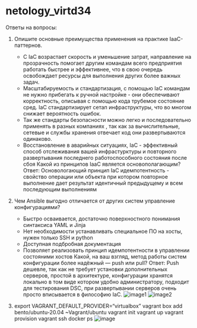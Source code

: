 # netology_virtd34
Ответы на вопросы:
1) Опишите основные преимущества применения на практике IaaC-паттернов.
   - С IaC возрастает скорость и уменьшение затрат, направление на прозрачность помогает другим командам всего предприятия работать быстрее и эффективнее, что в свою очередь освобождает ресурсы для выполнения других более важных задач.
   - Масштабируемость и стандартизация, с помощью IaC командам не нужно прибегать к ручной настройке - они обеспечивают корректность, описывая с помощью кода трубемое состояние сред. IaC стандартизирует сетап инфраструктуры, что во многом снижает вероятность ошибок.
   - Так же стандарты безопасности можно легко и последовательно применять в разных компаниях , так как за вычислительные, сетевые и службы хранения отвечает код они развертываются одинаково.
   - Восстановление в аварийных ситуациях, IaC - эффективный способ отслеживания вашей инфрастурктуры и повторного развертывания последнего работоспособного состояния после сбоя
   Какой из принципов IaaC является основополагающим?
   Ответ: Основологающий принцип IaC идемпотентность - свойство операции или объекта при котором повторное выполнение дает результат идентичный предыдущему и всем последующим выполнениям
3) Чем Ansible выгодно отличается от других систем управление конфигурациями?
   - Быстро осваивается, достаточно поверхностного понимания синтаксиса YAML и Jinja
   - Нет необходимости устанавливать специальное ПО на хосты, нужен только SSH и python
   - Доступная подбробная документация
   - Позволяет реализовать принцип идемпотентности в управлении состояними хостов
     Какой, на ваш взгляд, метод работы систем конфигурации более надёжный — push или pull?
     Ответ: Push дешевле, так как не требует установки дополнительных серверов, простой в архитектуре, конфигурации хранятся локально в том виде котором удобно администратору, подходит для тестирования DSC, при развертывании серверов очень просто вписывается в философию IaC.
     ![image1](https://github.com/AntonStogov/netology_virtd34/assets/97850376/2be64a12-d919-4037-ac6c-f52483a0d2bf)
     ![image2](https://github.com/AntonStogov/netology_virtd34/assets/97850376/68c17099-48aa-4eb3-968c-e6cf6d6a7ae5)

4) export VAGRANT_DEFAULT_PROVIDER=“virtualbox”
   vagrant box add bento/ubuntu-20.04 ~Vagrant/ubuntu
   vagrant init
   vagrant up
   vagrant provision
   vagrant ssh
   docker ps
   ![image](https://github.com/AntonStogov/netology_virtd34/assets/97850376/61b8d03d-6970-44f3-a745-f061049843d4)



